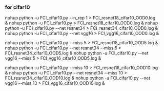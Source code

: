 ### for cifar10

nohup python -u FCI_cifar10.py --n_rep 1 > FCI_resnet18_cifar10_OOD0.log &
nohup python -u FCI_cifar10.py > FCI_resnet18_cifar10_OOD0.log &
nohup python -u FCI_cifar10.py --net resnet34 > FCI_resnet34_cifar10_OOD0.log &
nohup python -u FCI_cifar10.py --net vgg16 > FCI_vgg16_cifar10_OOD0.log &

nohup python -u FCI_cifar10.py --miss 5 > FCI_resnet18_cifar10_OOD5.log &
nohup python -u FCI_cifar10.py --net resnet34 --miss 5 > FCI_resnet34_cifar10_OOD5.log &
nohup python -u FCI_cifar10.py --net vgg16 --miss 5 > FCI_vgg16_cifar10_OOD5.log &

nohup python -u FCI_cifar10.py --miss 10 > FCI_resnet18_cifar10_OOD10.log &
nohup python -u FCI_cifar10.py --net resnet34 --miss 10 > FCI_resnet34_cifar10_OOD10.log &
nohup python -u FCI_cifar10.py --net vgg16 --miss 10 > FCI_vgg16_cifar10_OOD10.log &